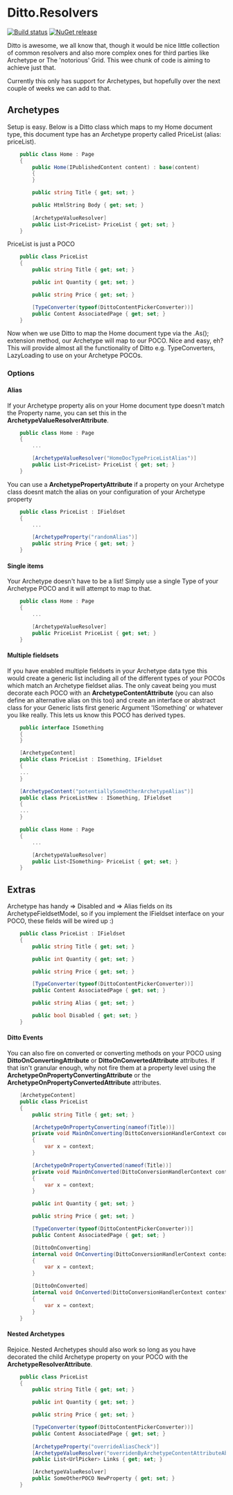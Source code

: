 # Ditto.Resolvers

[![Build status](https://ci.appveyor.com/api/projects/status/w545oncssfcafldq?svg=true)](https://ci.appveyor.com/project/MichaelLaw/ditto-resolvers)
[![NuGet release](https://img.shields.io/nuget/vpre/Ditto.Resolvers.Archetype.svg)](https://www.nuget.org/packages/Ditto.Resolvers.Archetype)

Ditto is awesome, we all know that, though it would be nice little collection of common resolvers and also more complex ones for third parties like Archetype or The 'notorious' Grid. This wee chunk of code is aiming to achieve just that.

Currently this only has support for Archetypes, but hopefully over the next couple of weeks we can add to that.

## Archetypes

Setup is easy. Below is a Ditto class which maps to my Home document type, this document type has an Archetype property called PriceList (alias: priceList).

```csharp
	public class Home : Page
    {
        public Home(IPublishedContent content) : base(content)
        {
        }

        public string Title { get; set; }

        public HtmlString Body { get; set; }
		 
        [ArchetypeValueResolver]
        public List<PriceList> PriceList { get; set; }
    }
```
PriceList is just a POCO

```csharp
	public class PriceList
    {
        public string Title { get; set; }

        public int Quantity { get; set; }

        public string Price { get; set; }

        [TypeConverter(typeof(DittoContentPickerConverter))]
        public Content AssociatedPage { get; set; }
    }
```

Now when we use Ditto to map the Home document type via the .As<Home>(); extension method, our Archetype will map to our POCO. Nice and easy, eh? This will provide almost all the functionality of Ditto e.g. TypeConverters, LazyLoading to use on your Archetype POCOs.

### Options

#### Alias

If your Archetype property alis on your Home document type doesn't match the Property name, you can set this in the **ArchetypeValueResolverAttribute**.

```csharp
	public class Home : Page
    {
		...

		[ArchetypeValueResolver("HomeDocTypePriceListAlias")]
		public List<PriceList> PriceList { get; set; }
	}
```

You can use a **ArchetypePropertyAttribute** if a property on your Archetype class doesnt match the alias on your configuration of your Archetype property

```csharp
	public class PriceList : IFieldset
    {
        ...

        [ArchetypeProperty("randomAlias")]
        public string Price { get; set; }
    }
```

#### Single items

Your Archetype doesn't have to be a list! Simply use a single Type of your Archetype POCO and it will attempt to map to that.

```csharp
	public class Home : Page
    {
		...

		[ArchetypeValueResolver]
		public PriceList PriceList { get; set; }
	}
```

#### Multiple fieldsets

If you have enabled multiple fieldsets in your Archetype data type this would create a generic list including all of the different types of your POCOs which match an Archetype fieldset alias. The only caveat being you must decorate each POCO with an **ArchetypeContentAttribute** (you can also define an alternative alias on this too) and create an interface or abstract class for your Generic lists first generic Argument 'ISomething' or whatever you like really. This lets us know this POCO has derived types.

```csharp
	public interface ISomething
	{
	}

	[ArchetypeContent]
	public class PriceList : ISomething, IFieldset
    {
	...
	}

	[ArchetypeContent("potentiallySomeOtherArchetypeAlias")]
	public class PriceListNew : ISomething, IFieldset
    {
	...
	}

	public class Home : Page
    {
		...

		[ArchetypeValueResolver]
		public List<ISomething> PriceList { get; set; }
	}
```

## Extras

Archetype has handy => Disabled and => Alias fields on its ArchetypeFieldsetModel, so if you implement the IFieldset interface on your POCO, these fields will be wired up :)

```csharp
	public class PriceList : IFieldset
    {
        public string Title { get; set; }

        public int Quantity { get; set; }

        public string Price { get; set; }

        [TypeConverter(typeof(DittoContentPickerConverter))]
        public Content AssociatedPage { get; set; }

		public string Alias { get; set; }

        public bool Disabled { get; set; }
    }
```

#### Ditto Events

You can also fire on converted or converting methods on your POCO using **DittoOnConvertingAttribute** or **DittoOnConvertedAttribute** attributes. If that isn't granular enough,
why not fire them at a property level using the **ArchetypeOnPropertyConvertingAttribute** or the **ArchetypeOnPropertyConvertedAttribute** attributes.

```csharp
	[ArchetypeContent]
    public class PriceList
    {
        public string Title { get; set; }

		[ArchetypeOnPropertyConverting(nameof(Title))]
        private void MainOnConverting(DittoConversionHandlerContext context, ArchetypeFieldsetModel fieldset)
        {
            var x = context;
        }

        [ArchetypeOnPropertyConverted(nameof(Title))]
        private void MainOnConverted(DittoConversionHandlerContext context, ArchetypeFieldsetModel fieldset)
        {
            var x = context;
        }

        public int Quantity { get; set; }

        public string Price { get; set; }

        [TypeConverter(typeof(DittoContentPickerConverter))]
        public Content AssociatedPage { get; set; }

        [DittoOnConverting]
        internal void OnConverting(DittoConversionHandlerContext context, ArchetypeFieldsetModel fieldset)
        {
            var x = context;
        }

        [DittoOnConverted]
        internal void OnConverted(DittoConversionHandlerContext context, ArchetypeFieldsetModel fieldset)
        {
            var x = context;
        }
    }
```

#### Nested Archetypes

Rejoice. Nested Archetypes should also work so long as you have decorated the child Archetype property on your POCO with the **ArchetypeResolverAttribute**.

```csharp
	public class PriceList
    {
        public string Title { get; set; }

        public int Quantity { get; set; }

        public string Price { get; set; }

        [TypeConverter(typeof(DittoContentPickerConverter))]
        public Content AssociatedPage { get; set; }
        
		[ArchetypeProperty("overrideAliasCheck")]
        [ArchetypeValueResolver("overridenByArchetypeContentAttributeAbove")]
		public List<UrlPicker> Links { get; set; }

		[ArchetypeValueResolver]
		public SomeOtherPOCO NewProperty { get; set; }
    }
```
